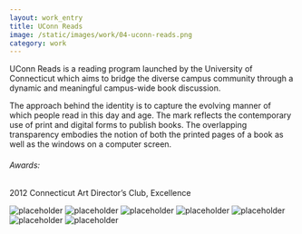 ```yaml
---
layout: work_entry
title: UConn Reads
image: /static/images/work/04-uconn-reads.png
category: work
---
```


UConn Reads is a reading program launched by the University of Connecticut which aims to bridge the diverse campus community through a dynamic and meaningful campus-wide book discussion.

The approach behind the identity is to capture the evolving manner of which people read in this day and age. The mark reflects the contemporary use of print and digital forms to publish books. The overlapping transparency embodies the notion of both the printed pages of a book as well as the windows on a computer screen.

###### Awards: ######
2012 Connecticut Art Director’s Club, Excellence

![placeholder](/static/images/work/uc-reads/uconn-reads-1.jpg "")
![placeholder](/static/images/work/uc-reads/uconn-reads-2.jpg "")
![placeholder](/static/images/work/uc-reads/uconn-reads-3.jpg "")
![placeholder](/static/images/work/uc-reads/uconn-reads-4.jpg "")
![placeholder](/static/images/work/uc-reads/uconn-reads-5.jpg "")
![placeholder](/static/images/work/uc-reads/uconn-reads-6.jpg "")
![placeholder](/static/images/work/uc-reads/uconn-reads-7.jpg "")
